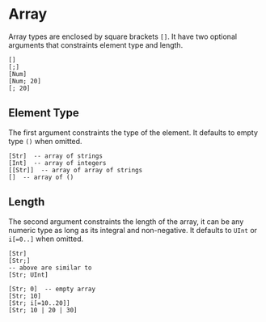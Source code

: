 # Array

Array types are enclosed by square brackets `[]`. It have two optional arguments that constraints element type and length.

```stick
[]
[;]
[Num]
[Num; 20]
[; 20]
```

## Element Type

The first argument constraints the type of the element. It defaults to empty type `()` when omitted.

```stick
[Str]  -- array of strings
[Int]  -- array of integers
[[Str]]  -- array of array of strings
[]  -- array of ()
```

## Length

The second argument constraints the length of the array, it can be any numeric type as long as its integral and non-negative. It defaults to `UInt` or `i[=0..]` when omitted.

```stick
[Str]
[Str;]
-- above are similar to
[Str; UInt]

[Str; 0]  -- empty array
[Str; 10]
[Str; i[=10..20]]
[Str; 10 | 20 | 30]
```
